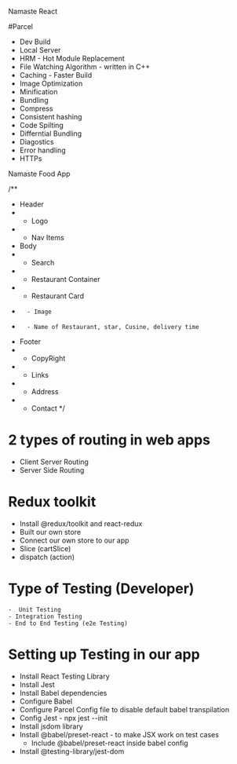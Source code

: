 Namaste React

#Parcel

- Dev Build
- Local Server
- HRM - Hot Module Replacement
- File Watching Algorithm - written in C++
- Caching - Faster Build
- Image Optimization
- Minification
- Bundling
- Compress
- Consistent hashing
- Code Spilting
- Differntial Bundling
- Diagostics
- Error handling
- HTTPs

Namaste Food App

/\*\*

- Header
- - Logo
- - Nav Items
- Body
- - Search
- - Restaurant Container
- - Restaurant Card
-       - Image
-       - Name of Restaurant, star, Cusine, delivery time
- Footer
- - CopyRight
- - Links
- - Address
- - Contact
    \*/

# 2 types of routing in web apps

- Client Server Routing
- Server Side Routing

# Redux toolkit

- Install @redux/toolkit and react-redux
- Built our own store
- Connect our own store to our app
- Slice (cartSlice)
- dispatch (action)

# Type of Testing (Developer)

    -  Unit Testing
    - Integration Testing
    - End to End Testing (e2e Testing)

# Setting up Testing in our app

- Install React Testing Library
- Install Jest
- Install Babel dependencies
- Configure Babel
- Configure Parcel Config file to disable default babel transpilation
- Config Jest - npx jest --init
- Install jsdom library
- Install @babel/preset-react - to make JSX work on test cases
  - Include @babel/preset-react inside babel config
- Install @testing-library/jest-dom
